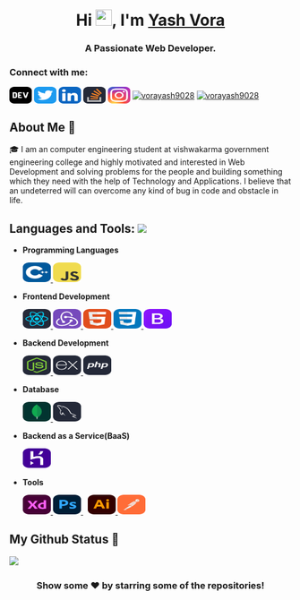 <h1 align="center">Hi <img src="https://github.com/TheDudeThatCode/TheDudeThatCode/raw/master/Assets/Hi.gif" width="29" height="29" />,
 I'm <a href="https://www.linkedin.com/in/vorayash9028/" target="_blank" >Yash Vora</a></h1>
<h3 align="center">A Passionate Web Developer.</h3>

<h3 align="left">Connect with me:</h3>
<p align="left">
<a href="https://dev.to/vorayash9028" target="blank"><img align="center" src="https://github.com/tandpfun/skill-icons/blob/main/icons/DevTo-Dark.svg" alt="vorayash9028" height="30" width="40" /></a>
<a href="https://twitter.com/vorayash9028" target="blank"><img align="center" src="https://github.com/tandpfun/skill-icons/blob/main/icons/Twitter.svg" alt="vorayash9028" height="30" width="40" /></a>
<a href="https://linkedin.com/in/vorayash9028" target="blank"><img align="center" src="https://github.com/tandpfun/skill-icons/blob/main/icons/LinkedIn.svg" alt="vorayash9028" height="30" width="40" /></a>
<a href="https://stackoverflow.com/users/yash-vora" target="blank"><img align="center" src="https://github.com/tandpfun/skill-icons/blob/main/icons/StackOverflow-Dark.svg" alt="yash-vora" height="30" width="40" /></a>
<a href="https://instagram.com/vorayash9028" target="blank"><img align="center" src="https://github.com/tandpfun/skill-icons/blob/main/icons/Instagram.svg" alt="vorayash9028" height="30" width="40" /></a>
<a href="https://www.codechef.com/users/vorayash9028" target="blank"><img align="center" src="https://cdn.jsdelivr.net/npm/simple-icons@3.1.0/icons/codechef.svg" alt="vorayash9028" height="30" width="40" /></a>
<a href="https://www.leetcode.com/vorayash9028" target="blank"><img align="center" src="https://raw.githubusercontent.com/rahuldkjain/github-profile-readme-generator/master/src/images/icons/Social/leet-code.svg" alt="vorayash9028" height="30" width="40" /></a>
</p>

## About Me 🚀
🎓 I am an computer engineering student at vishwakarma government engineering college and highly motivated and interested in Web Development and solving problems for the people and building something which they need with the help of Technology and Applications. I believe that an undeterred will can overcome any kind of bug in code and obstacle in life.
<br/>

## Languages and Tools: <img src="https://media.giphy.com/media/WUlplcMpOCEmTGBtBW/giphy.gif" width="30" style="max-width: 100%;">
- **Programming Languages**
<ul>
<a target="_blank" rel="noopener noreferrer" href="">
   <img height="35" width="50" src="https://github.com/tandpfun/skill-icons/blob/main/icons/CPP.svg" alt="cplusplus"/>
</a>
<a target="_blank" rel="noopener noreferrer" href="">
   <img height="35" width="50" src="https://github.com/tandpfun/skill-icons/blob/main/icons/JavaScript.svg" alt="javascript"/>
</a>
</ul>

- **Frontend Development**
<ul>
<a target="_blank" rel="noopener noreferrer" href="">
   <img height="35" width="50" src="https://github.com/tandpfun/skill-icons/blob/main/icons/React-Dark.svg" alt="react"/>
</a>
<a target="_blank" rel="noopener noreferrer" href="">
   <img height="35" width="50" src="https://github.com/tandpfun/skill-icons/blob/main/icons/Redux.svg" alt="redux"/>
</a>
<a target="_blank" rel="noopener noreferrer" href="">
   <img height="35" width="50" src="https://github.com/tandpfun/skill-icons/blob/main/icons/HTML.svg" alt="html"/>
</a>
<a target="_blank" rel="noopener noreferrer" href="">
   <img height="35" width="50" src="https://github.com/tandpfun/skill-icons/blob/main/icons/CSS.svg" alt="css"/>
</a>
 <a href="https://getbootstrap.com" target="_blank" rel="noreferrer"> <img src="https://github.com/tandpfun/skill-icons/blob/main/icons/Bootstrap.svg" alt="bootstrap" width="50" height="35"/> </a>
</ul>


- **Backend Development**
<ul>
  <a target="_blank" rel="noopener noreferrer" href="">
     <img height="35" width="50" src="https://github.com/tandpfun/skill-icons/blob/main/icons/NodeJS-Dark.svg" alt="nodejs"/>
  </a>
  <a target="_blank" rel="noopener noreferrer" href="">
     <img height="35" width="50" src="https://github.com/tandpfun/skill-icons/blob/main/icons/ExpressJS-Dark.svg" alt="expressjs"/>
  </a>
   <a href="https://www.php.net" target="_blank" rel="noreferrer"> <img src="https://github.com/tandpfun/skill-icons/blob/main/icons/PHP-Dark.svg" alt="php" width="50" height="35"/> 
   </a>
</ul>

- **Database**
<ul>
<a target="_blank" rel="noopener noreferrer" href="">
   <img height="35" width="50" src="https://github.com/tandpfun/skill-icons/blob/main/icons/MongoDB.svg" alt="mongodb"/>
</a>
  <a href="https://www.mysql.com/" target="_blank" rel="noreferrer"> <img src="https://github.com/tandpfun/skill-icons/blob/main/icons/MySQL-Dark.svg" alt="mysql" width="50" height="35"/> </a>
</ul>

- **Backend as a Service(BaaS)**
<ul>
 <a href="https://heroku.com" target="_blank" rel="noreferrer"> <img src="https://github.com/tandpfun/skill-icons/blob/main/icons/Heroku.svg" alt="heroku" width="50" height="35"/> </a>
</ul>

 - **Tools**
<ul>
<a target="_blank" rel="noopener noreferrer" href="">
   <img height="35" width="50" src="https://github.com/tandpfun/skill-icons/blob/main/icons/XD.svg" alt="adobe-xd"/>
</a>
   <a href="https://www.photoshop.com/en" target="_blank" rel="noreferrer"> <img src="https://github.com/tandpfun/skill-icons/blob/main/icons/Photoshop.svg" alt="photoshop" width="50" height="35"/> </a>
  &nbsp;
  <a href="https://www.adobe.com/in/products/illustrator.html" target="_blank" rel="noreferrer"> <img src="https://github.com/tandpfun/skill-icons/blob/main/icons/Illustrator.svg" alt="illustrator" width="50" height="35"/> </a> 
  <a target="_blank" rel="noopener noreferrer" href="">
   <img height="35" width="50" src="https://github.com/tandpfun/skill-icons/blob/main/icons/Postman.svg" alt="postman"/>  
</a>
</ul>

## My Github Status 🦸
<a target="_blank" rel="noopener noreferrer" href="#">
   <img src="https://github-readme-stats.vercel.app/api?username=vorayash&show_icons=true&theme=default">
</a>
<div align="center" dir="auto"><h3 dir="auto">Show some ❤️ by starring some of the repositories!</h3></div>
